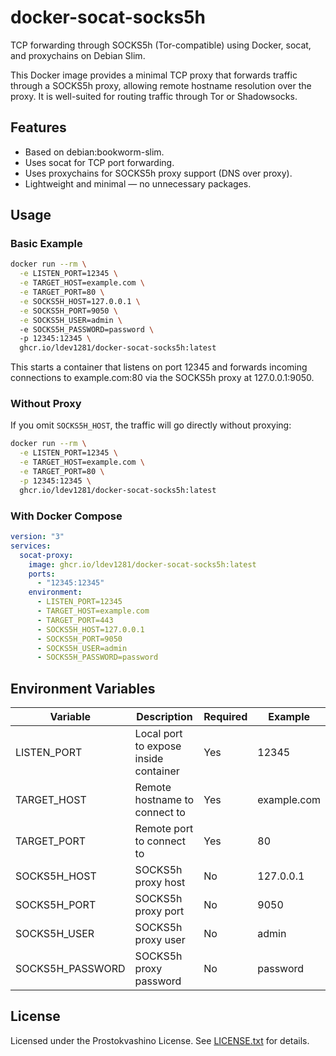 # docker-socat-socks5h

TCP forwarding through SOCKS5h (Tor-compatible) using Docker, socat, and proxychains on Debian Slim.

This Docker image provides a minimal TCP proxy that forwards traffic through a SOCKS5h proxy, allowing remote hostname resolution over the proxy. It is well-suited for routing traffic through Tor or Shadowsocks.

## Features

- Based on debian:bookworm-slim.
- Uses socat for TCP port forwarding.
- Uses proxychains for SOCKS5h proxy support (DNS over proxy).
- Lightweight and minimal — no unnecessary packages.

## Usage

### Basic Example

```bash
docker run --rm \
  -e LISTEN_PORT=12345 \
  -e TARGET_HOST=example.com \
  -e TARGET_PORT=80 \
  -e SOCKS5H_HOST=127.0.0.1 \
  -e SOCKS5H_PORT=9050 \
  -e SOCKS5H_USER=admin \ 
  -e SOCKS5H_PASSWORD=password \   
  -p 12345:12345 \
  ghcr.io/ldev1281/docker-socat-socks5h:latest
```

This starts a container that listens on port 12345 and forwards incoming connections to example.com:80 via the SOCKS5h proxy at 127.0.0.1:9050.

### Without Proxy

If you omit `SOCKS5H_HOST`, the traffic will go directly without proxying:

```bash
docker run --rm \
  -e LISTEN_PORT=12345 \
  -e TARGET_HOST=example.com \
  -e TARGET_PORT=80 \
  -p 12345:12345 \
  ghcr.io/ldev1281/docker-socat-socks5h:latest
```

### With Docker Compose

```yaml
version: "3"
services:
  socat-proxy:
    image: ghcr.io/ldev1281/docker-socat-socks5h:latest
    ports:
      - "12345:12345"
    environment:
      - LISTEN_PORT=12345
      - TARGET_HOST=example.com
      - TARGET_PORT=443
      - SOCKS5H_HOST=127.0.0.1
      - SOCKS5H_PORT=9050
      - SOCKS5H_USER=admin 
      - SOCKS5H_PASSWORD=password      
```

## Environment Variables

| Variable            | Description                           | Required | Example         |
|---------------------|---------------------------------------|----------|-----------------|
| LISTEN_PORT         | Local port to expose inside container | Yes      | 12345           |
| TARGET_HOST         | Remote hostname to connect to         | Yes      | example.com     |
| TARGET_PORT         | Remote port to connect to             | Yes      | 80              |
| SOCKS5H_HOST        | SOCKS5h proxy host                    | No       | 127.0.0.1       |
| SOCKS5H_PORT        | SOCKS5h proxy port                    | No       | 9050            |
| SOCKS5H_USER        | SOCKS5h proxy user                    | No       | admin           |
| SOCKS5H_PASSWORD    | SOCKS5h proxy password                | No       | password        |


## License

Licensed under the Prostokvashino License. See [LICENSE.txt](LICENSE.txt) for details.